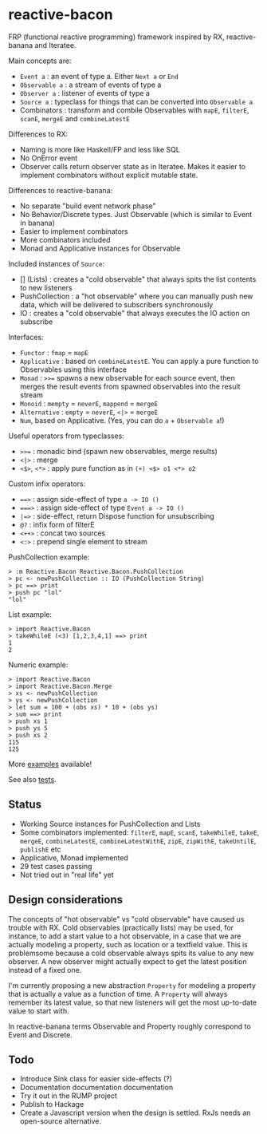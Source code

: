 reactive-bacon
==============

FRP (functional reactive programming) framework inspired by RX, reactive-banana and Iteratee. 

Main concepts are:

- `Event a`      : an event of type a. Either `Next a` or `End`
- `Observable a` : a stream of events of type a
- `Observer a`   : listener of events of type a
- `Source a`     : typeclass for things that can be converted into `Observable a`
- Combinators    : transform and combile Observables with `mapE`, `filterE`, `scanE`, `mergeE` and `combineLatestE`

Differences to RX:

- Naming is more like Haskell/FP and less like SQL
- No OnError event
- Observer calls return observer state as in Iteratee. Makes it easier to implement combinators without explicit mutable state.

Differences to reactive-banana:

- No separate "build event network phase"
- No Behavior/Discrete types. Just Observable (which is similar to Event in banana)
- Easier to implement combinators
- More combinators included
- Monad and Applicative instances for Observable

Included instances of `Source`:

- [] (Lists) : creates a "cold observable" that always spits the list
  contents to new listeners
- PushCollection : a "hot observable" where you can manually push new
  data, which will be delivered to subscribers synchronously
- IO : creates a "cold observable" that always executes the IO action on
  subscribe

Interfaces:

- `Functor` : `fmap` = `mapE`
- `Applicative` : based on `combineLatestE`. You can apply a pure function
  to Observables using this interface
- `Monad` : `>>=` spawns a new observable for each source event, then merges
  the result events from spawned observables into the result stream
- `Monoid` : `mempty` = `neverE`, `mappend` = `mergeE`
- `Alternative` : `empty` = `neverE`, `<|>` = `mergeE`
- `Num`, based on Applicative. (Yes, you can do `a` + `Observable a`!)

Useful operators from typeclasses:

- `>>=` : monadic bind (spawn new observables, merge results)
- `<|>` : merge
- `<$>`, `<*>` : apply pure function as in `(+) <$> o1 <*> o2`

Custom infix operators:

- `==>` : assign side-effect of type `a -> IO ()`
- `===>` : assign side-effect of type `Event a -> IO ()`
- `|=>` : side-effect, return Dispose function for unsubscribing
- `@?` : infix form of filterE
- `<++>` : concat two sources
- `<:>` : prepend single element to stream

PushCollection example:

~~~ {.haskell}
> :m Reactive.Bacon Reactive.Bacon.PushCollection
> pc <- newPushCollection :: IO (PushCollection String)
> pc ==> print
> push pc "lol"
"lol"
~~~

List example:

~~~ {.haskell}
> import Reactive.Bacon
> takeWhileE (<3) [1,2,3,4,1] ==> print
1
2
~~~

Numeric example:

~~~ {.haskell}
> import Reactive.Bacon
> import Reactive.Bacon.Merge
> xs <- newPushCollection
> ys <- newPushCollection
> let sum = 100 + (obs xs) * 10 + (obs ys)
> sum ==> print
> push xs 1
> push ys 5
> push xs 2
115
125
~~~

More [examples](https://github.com/raimohanska/reactive-bacon/blob/master/src/Reactive/Bacon/Examples.hs) available!

See also [tests](https://github.com/raimohanska/reactive-bacon/blob/master/test/Reactive/BaconTest.hs).

Status
------

- Working Source instances for PushCollection and Lists
- Some combinators implemented: `filterE`, `mapE`, `scanE`, `takeWhileE`, `takeE`, `mergeE`, `combineLatestE`, `combineLatestWithE`, `zipE`, `zipWithE`, `takeUntilE`, `publishE` etc
- Applicative, Monad implemented
- 29 test cases passing
- Not tried out in "real life" yet

Design considerations
---------------------

The concepts of "hot observable" vs "cold observable" have caused us trouble 
with RX. Cold observables (practically lists) may be used, for instance, to 
add a start value to a hot observable, in a case that we are actually modeling
a property, such as location or a textfield value. This is problemsome because
a cold observable always spits its value to any new observer. A new
observer might actually expect to get the latest position instead of a
fixed one.

I'm currently proposing a new abstraction `Property` for modeling
a property that is actually a value as a function of time. A `Property`
will always remember its latest value, so that new listeners will get
the most up-to-date value to start with.

In reactive-banana terms Observable and Property roughly correspond to Event
and Discrete.

Todo
----

- Introduce Sink class for easier side-effects (?)
- Documentation documentation documentation
- Try it out in the RUMP project
- Publish to Hackage
- Create a Javascript version when the design is settled. RxJs needs an
  open-source alternative.
